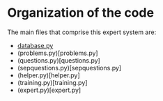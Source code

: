# Organization of the code

The main files that comprise this expert system are:

* [database.py](database.py)
* (problems.py)[problems.py]
* (questions.py)[questions.py]
* (sepquestions.py)[sepquestions.py]
* (helper.py)[helper.py]
* (training.py)[training.py]
* (expert.py)[expert.py]